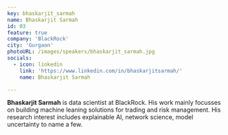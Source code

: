 ```yaml
---
key: bhaskarjit_sarmah
name: Bhaskarjit Sarmah
id: 03
feature: true
company: 'BlackRock'
city: 'Gurgaon'
photoURL: /images/speakers/bhaskarjit_sarmah.jpg
socials:
  - icon: linkedin
    link: 'https://www.linkedin.com/in/bhaskarjitsarmah/'
    name: Bhaskarjit Sarmah

---
```

**Bhaskarjit Sarmah** is data scientist at BlackRock. His work mainly focusses on building machine leaning solutions for trading and risk management. His research interest includes explainable AI, network science, model uncertainty to name a few.
